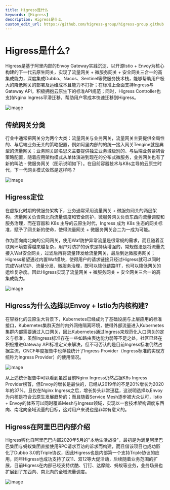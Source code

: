 ```yaml
---
title: Higress是什么
keywords: [Higress]
description: Higress是什么
custom_edit_url: https://github.com/higress-group/higress-group.github.io/blob/main/i18n/zh-cn/docusaurus-plugin-content-docs/current/overview/what-is-higress.md
---
```



# Higress是什么?

Higress是基于阿里内部的Envoy Gateway实践沉淀、以开源Istio + Envoy为核心构建的下一代云原生网关，实现了流量网关 + 微服务网关 + 安全网关三合一的高集成能力，深度集成Dubbo、Nacos、Sentinel等微服务技术栈，能够帮助用户极大的降低网关的部署及运维成本且能力不打折；在标准上全面支持Ingress与Gateway API，积极拥抱云原生下的标准API规范；同时，Higress Controller也支持Nginx Ingress平滑迁移，帮助用户零成本快速迁移到Higress。

![image](https://img.alicdn.com/imgextra/i1/O1CN01iO9ph825juHbOIg75_!!6000000007563-2-tps-2483-2024.png)

## 传统网关分类

行业中通常把网关分为两个大类：流量网关与业务网关，流量网关主要提供全局性的、与后端业务无关的策略配置，例如阿里内部的的统一接入网关Tengine就是典型的流量网关；业务网关顾名思义主要提供独立业务域级别的、与后端业务紧耦合策略配置，随着应用架构模式从单体演进到现在的分布式微服务，业务网关也有了新的叫法 - 微服务网关（图示说明如下）。在目前容器技术与K8s主导的云原生时代，下一代网关模式依然是这样吗？

![image](https://img.alicdn.com/imgextra/i2/O1CN01b5lrN41VXF7SzQtWU_!!6000000002662-0-tps-2116-974.jpg)

## Higress定位

在虚拟化时期的微服务架构下，业务通常采用流量网关 + 微服务网关的两层架构，流量网关负责南北向流量调度和安全防护，微服务网关负责东西向流量调度和服务治理，而在容器和 K8s 主导的云原生时代，Ingress 成为 K8s 生态的网关标准，赋予了网关新的使命，使得流量网关 + 微服务网关合二为一成为可能。

作为面向南北向的公网网关，使用Waf防护异常流量是很常规的需求，而且随着互联网环境变得越来越复杂，用户对防护的诉求是持续增强的，常规做法是将流量先接入Waf安全网关，过滤后再将流量转发给流量网关，最后到达微服务网关；Higress希望通过内置Waf模块，使得用户的请求链接只经过Higress就可以同时完成Waf防护、流量分发、微服务治理，既可以降低链路RT，也可以降低网关的运维复杂度。因此Higress实现了流量网关 + 微服务网关 + 安全网关三合一的高集成能力。

![image](https://img.alicdn.com/imgextra/i1/O1CN01B8h0j41nGRfxtGWfB_!!6000000005062-0-tps-2114-1004.jpg)



## Higress为什么选择以Envoy + Istio为内核构建?

在容器化的云原生大背景下，Kubernetes已经成为了基础设施与上层应用的标准接口，Kubernetes集群天然的内外网络隔离环境，使得外部流量进入Kubernetes集群内部需要通过入口网关，因此Kubernetes通过Ingress来规范化入口网关的定义与标准，虽然Ingress标准存在一些如路由表达能力弱等不足之处，社区已经在积极推进Gateway API标准定义来解决，但不可否认的是目前Ingress标准仍然占据主流，CNCF年度报告中也单独统计了Ingress Provider（Ingress标准的实现方统称为Ingress Provider）的使用情况。

![image](https://img.alicdn.com/imgextra/i2/O1CN01S99fCF1VBG6dqsXoM_!!6000000002614-0-tps-2194-794.jpg)

从上述统计报告中可以看到虽然目前Nginx Ingress仍然占据K8s Ingress Provider榜首，但Envoy的增长是最快的，已经从2019年的不足20%增长为2020年的37%，且仅在Nginx Ingress之后，增长势头非常迅猛，这说明选择以Envoy为内核是符合云原生发展趋势的；而且随着Service Mesh逐步被大众认可，Istio + Envoy的体系可以同时覆盖Mesh与Ingress领域，实现以一套技术架构调度东西向、南北向全域流量的目标，这对用户来说也是非常有意义的。



## Higress在阿里巴巴内部介绍

Higress孵化自阿里巴巴内部2020年5月的"本地生活战役"，最初是为满足阿里巴巴集团与蚂蚁集团直接使用RPC请求互访的诉求而构建，而且借该项目也成功孵化了Dubbo 3.0的Triple协议，因此Higress也是内部第一个支持Triple协议的应用，同年Higress也成功支持了双11、双12等大促活动，后续随着业务范围的扩展，目前Higress在内部已经支持优酷、钉钉、达摩院、蚂蚁等业务，业务场景也扩展到了东西向、南北向的全域流量调度。

![image](https://img.alicdn.com/imgextra/i4/O1CN01x3Ap5B1SEW4rltAQ7_!!6000000002215-0-tps-2398-1220.jpg)
